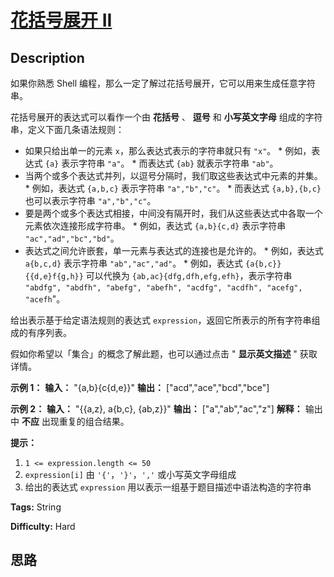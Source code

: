 # [花括号展开 II][title]

## Description

如果你熟悉 Shell 编程，那么一定了解过花括号展开，它可以用来生成任意字符串。

花括号展开的表达式可以看作一个由 **花括号** 、 **逗号** 和 **小写英文字母** 组成的字符串，定义下面几条语法规则：

  * 如果只给出单一的元素 `x`，那么表达式表示的字符串就只有 `"x"`。     * 例如，表达式 `{a}` 表示字符串 `"a"`。    * 而表达式 `{ab}` 就表示字符串 `"ab"`。
  * 当两个或多个表达式并列，以逗号分隔时，我们取这些表达式中元素的并集。     * 例如，表达式 `{a,b,c}` 表示字符串 `"a","b","c"`。    * 而表达式 `{a,b},{b,c}` 也可以表示字符串 `"a","b","c"`。
  * 要是两个或多个表达式相接，中间没有隔开时，我们从这些表达式中各取一个元素依次连接形成字符串。     * 例如，表达式 `{a,b}{c,d}` 表示字符串 `"ac","ad","bc","bd"`。
  * 表达式之间允许嵌套，单一元素与表达式的连接也是允许的。     * 例如，表达式 `a{b,c,d}` 表示字符串 `"ab","ac","ad"​​​​​​`。    * 例如，表达式 `{a{b,c}}{{d,e}f{g,h}}` 可以代换为 `{ab,ac}{dfg,dfh,efg,efh}`，表示字符串 `"abdfg", "abdfh", "abefg", "abefh", "acdfg", "acdfh", "acefg", "acefh`"。

给出表示基于给定语法规则的表达式 `expression`，返回它所表示的所有字符串组成的有序列表。

假如你希望以「集合」的概念了解此题，也可以通过点击 " **显示英文描述** " 获取详情。



**示例 1：**
            **输入：** "{a,b}{c{d,e}}"    **输出：** ["acd","ace","bcd","bce"]    

**示例 2：**
            **输入：** "{{a,z}, a{b,c}, {ab,z}}"    **输出：** ["a","ab","ac","z"]    **解释：** 输出中 **不应** 出现重复的组合结果。    



**提示：**

  1. `1 <= expression.length <= 50`
  2. `expression[i]` 由 `'{'`，`'}'`，`','` 或小写英文字母组成
  3. 给出的表达式 `expression` 用以表示一组基于题目描述中语法构造的字符串


**Tags:** String

**Difficulty:** Hard

## 思路

[title]: https://leetcode-cn.com/problems/brace-expansion-ii

